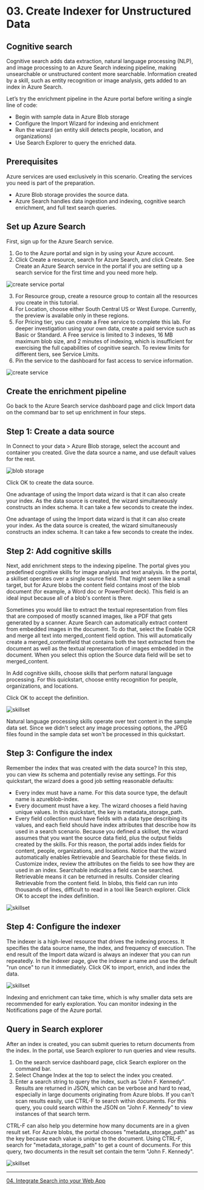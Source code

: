 # 03. Create Indexer for Unstructured Data

## Cognitive search ##
Cognitive search adds data extraction, natural language processing (NLP), and image processing to an Azure Search indexing pipeline, making unsearchable or unstructured content more searchable. Information created by a skill, such as entity recognition or image analysis, gets added to an index in Azure Search.

Let’s try the enrichment pipeline in the Azure portal before writing a single line of code:
* Begin with sample data in Azure Blob storage
* Configure the Import Wizard for indexing and enrichment
* Run the wizard (an entity skill detects people, location, and organizations)
* Use Search Explorer to query the enriched data.

## Prerequisites ##
Azure services are used exclusively in this scenario. Creating the services you need is part of the preparation.
* Azure Blob storage provides the source data.
* Azure Search handles data ingestion and indexing, cognitive search enrichment, and full text search queries.

## Set up Azure Search ##
First, sign up for the Azure Search service.
1.	Go to the Azure portal and sign in by using your Azure account.
2.	Click Create a resource, search for Azure Search, and click Create. See Create an Azure Search service in the portal if you are setting up a search service for the first time and you need more help. 

![create service portal](images/1-create-service-full-portal.png)

3.	For Resource group, create a resource group to contain all the resources you create in this tutorial. 
4.	For Location, choose either South Central US or West Europe. Currently, the preview is available only in these regions.
5.	For Pricing tier, you can create a Free service to complete this lab. For deeper investigation using your own data, create a paid service such as Basic or Standard.
A Free service is limited to 3 indexes, 16 MB maximum blob size, and 2 minutes of indexing, which is insufficient for exercising the full capabilities of cognitive search. To review limits for different tiers, see Service Limits.
6.	Pin the service to the dashboard for fast access to service information.

![create service](images/2-create-search-service.png)

## Create the enrichment pipeline ##
Go back to the Azure Search service dashboard page and click Import data on the command bar to set up enrichment in four steps.

## Step 1: Create a data source ##

In Connect to your data > Azure Blob storage, select the account and container you created. Give the data source a name, and use default values for the rest.

![blob storage](images/4-blob-datasource.png)

Click OK to create the data source.

One advantage of using the Import data wizard is that it can also create your index. As the data source is created, the wizard simultaneously constructs an index schema. It can take a few seconds to create the index.

One advantage of using the Import data wizard is that it can also create your index. As the data source is created, the wizard simultaneously constructs an index schema. It can take a few seconds to create the index.

## Step 2: Add cognitive skills ##
Next, add enrichment steps to the indexing pipeline. The portal gives you predefined cognitive skills for image analysis and text analysis. In the portal, a skillset operates over a single source field. That might seem like a small target, but for Azure blobs the content field contains most of the blob document (for example, a Word doc or PowerPoint deck). This field is an ideal input because all of a blob's content is there.

Sometimes you would like to extract the textual representation from files that are composed of mostly scanned images, like a PDF that gets generated by a scanner. Azure Search can automatically extract content from embedded images in the document. To do that, select the Enable OCR and merge all text into merged_content field option. This will automatically create a merged_contentfield that contains both the text extracted from the document as well as the textual representation of images embedded in the document. When you select this option the Source data field will be set to merged_content.

In Add cognitive skills, choose skills that perform natural language processing. For this quickstart, choose entity recognition for people, organizations, and locations.

Click OK to accept the definition.

![skillset](images/5-skillset.png)

Natural language processing skills operate over text content in the sample data set. Since we didn't select any image processing options, the JPEG files found in the sample data set won't be processed in this quickstart.

## Step 3: Configure the index ##
Remember the index that was created with the data source? In this step, you can view its schema and potentially revise any settings.
For this quickstart, the wizard does a good job setting reasonable defaults:
* Every index must have a name. For this data source type, the default name is azureblob-index.
* Every document must have a key. The wizard chooses a field having unique values. In this quickstart, the key is metadata_storage_path.
* Every field collection must have fields with a data type describing its values, and each field should have index attributes that describe how its used in a search scenario.
Because you defined a skillset, the wizard assumes that you want the source data field, plus the output fields created by the skills. For this reason, the portal adds index fields for content, people, organizations, and locations. Notice that the wizard automatically enables Retrievable and Searchable for these fields.
In Customize index, review the attributes on the fields to see how they are used in an index. Searchable indicates a field can be searched. Retrievable means it can be returned in results.
Consider clearing Retrievable from the content field. In blobs, this field can run into thousands of lines, difficult to read in a tool like Search explorer.
Click OK to accept the index definition.

![skillset](images/7-index-fields.png)

## Step 4: Configure the indexer ##
The indexer is a high-level resource that drives the indexing process. It specifies the data source name, the index, and frequency of execution. The end result of the Import data wizard is always an indexer that you can run repeatedly.
In the Indexer page, give the indexer a name and use the default "run once" to run it immediately.
Click OK to import, enrich, and index the data.

![skillset](images/8-indexer-def.png)

Indexing and enrichment can take time, which is why smaller data sets are recommended for early exploration. You can monitor indexing in the Notifications page of the Azure portal.

## Query in Search explorer ##
After an index is created, you can submit queries to return documents from the index. In the portal, use Search explorer to run queries and view results.
1.	On the search service dashboard page, click Search explorer on the command bar.
2.	Select Change Index at the top to select the index you created.
3.	Enter a search string to query the index, such as "John F. Kennedy".
Results are returned in JSON, which can be verbose and hard to read, especially in large documents originating from Azure blobs.
If you can't scan results easily, use CTRL-F to search within documents. For this query, you could search within the JSON on "John F. Kennedy" to view instances of that search term.

CTRL-F can also help you determine how many documents are in a given result set. For Azure blobs, the portal chooses "metadata_storage_path" as the key because each value is unique to the document. Using CTRL-F, search for "metadata_storage_path" to get a count of documents. For this query, two documents in the result set contain the term "John F. Kennedy".

![skillset](images/9-search-explorer.png)

---
[04. Integrate Search into your Web App](04IntegrateintoApp.md)
